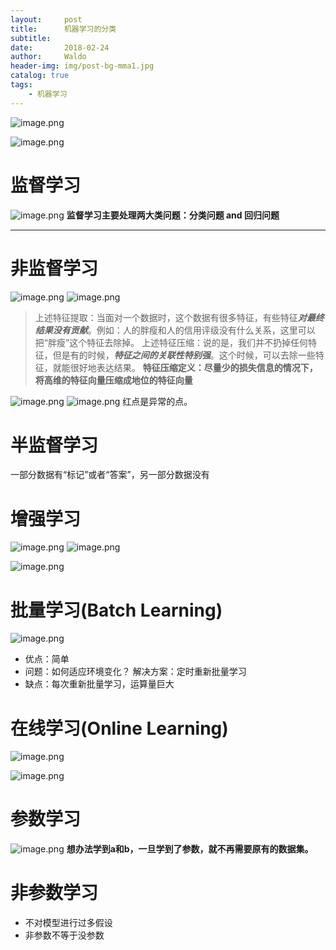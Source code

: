 ```yaml
---
layout:     post
title:      机器学习的分类
subtitle:   
date:       2018-02-24
author:     Waldo
header-img: img/post-bg-mma1.jpg
catalog: true
tags:
    - 机器学习
---
```


![image.png](http://upload-images.jianshu.io/upload_images/7216746-adfd3773302f366d.png?imageMogr2/auto-orient/strip%7CimageView2/2/w/1240)

![image.png](http://upload-images.jianshu.io/upload_images/7216746-f78b0330a119b800.png?imageMogr2/auto-orient/strip%7CimageView2/2/w/1240)

# 监督学习
   ![image.png](http://upload-images.jianshu.io/upload_images/7216746-9e85913525a4f389.png?imageMogr2/auto-orient/strip%7CimageView2/2/w/1240)
**监督学习主要处理两大类问题：分类问题 and 回归问题**

---

# 非监督学习
   ![image.png](http://upload-images.jianshu.io/upload_images/7216746-474d6b57d62f8f0d.png?imageMogr2/auto-orient/strip%7CimageView2/2/w/1240)
![image.png](http://upload-images.jianshu.io/upload_images/7216746-90ced4e891bfcda3.png?imageMogr2/auto-orient/strip%7CimageView2/2/w/1240)
> 上述特征提取：当面对一个数据时，这个数据有很多特征，有些特征***对最终结果没有贡献***。例如：人的胖瘦和人的信用评级没有什么关系，这里可以把“胖瘦”这个特征去除掉。
> 上述特征压缩：说的是，我们并不扔掉任何特征，但是有的时候，***特征之间的关联性特别强***。这个时候，可以去除一些特征，就能很好地表达结果。
**特征压缩定义：尽量少的损失信息的情况下，将高维的特征向量压缩成地位的特征向量**

![image.png](http://upload-images.jianshu.io/upload_images/7216746-1de099e106c41618.png?imageMogr2/auto-orient/strip%7CimageView2/2/w/1240)
![image.png](http://upload-images.jianshu.io/upload_images/7216746-f1d2acc630acc82d.png?imageMogr2/auto-orient/strip%7CimageView2/2/w/1240)
红点是异常的点。

# 半监督学习
一部分数据有“标记”或者“答案”，另一部分数据没有

# 增强学习
![image.png](http://upload-images.jianshu.io/upload_images/7216746-5f10d487d892ca52.png?imageMogr2/auto-orient/strip%7CimageView2/2/w/1240)
![image.png](http://upload-images.jianshu.io/upload_images/7216746-8a839262ea647c19.png?imageMogr2/auto-orient/strip%7CimageView2/2/w/1240)

![image.png](http://upload-images.jianshu.io/upload_images/7216746-a352aa53870fbc43.png?imageMogr2/auto-orient/strip%7CimageView2/2/w/1240)
# 批量学习(Batch Learning)
![image.png](http://upload-images.jianshu.io/upload_images/7216746-2779ff6de1995b62.png?imageMogr2/auto-orient/strip%7CimageView2/2/w/1240)
* 优点：简单
* 问题：如何适应环境变化？
            解决方案：定时重新批量学习
* 缺点：每次重新批量学习，运算量巨大

# 在线学习(Online Learning)
![image.png](http://upload-images.jianshu.io/upload_images/7216746-e59aca68b50ab70f.png?imageMogr2/auto-orient/strip%7CimageView2/2/w/1240)

![image.png](http://upload-images.jianshu.io/upload_images/7216746-f277204c6248e3a6.png?imageMogr2/auto-orient/strip%7CimageView2/2/w/1240)
# 参数学习
![image.png](http://upload-images.jianshu.io/upload_images/7216746-3e912f14bf478e59.png?imageMogr2/auto-orient/strip%7CimageView2/2/w/1240)
**想办法学到a和b，一旦学到了参数，就不再需要原有的数据集。**

# 非参数学习
* 不对模型进行过多假设
* 非参数不等于没参数
